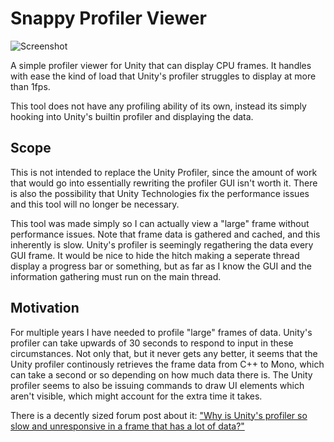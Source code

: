 # Snappy Profiler Viewer
![Screenshot](https://dl.dropboxusercontent.com/u/900723/SnappyProfilerViewerScreenshot.png)

A simple profiler viewer for Unity that can display CPU frames. It handles with ease the kind of load that Unity's profiler struggles to display at more than 1fps.

This tool does not have any profiling ability of its own, instead its simply hooking into Unity's builtin profiler and displaying the data.

Scope
---
This is not intended to replace the Unity Profiler, since the amount of work that would go into essentially rewriting the profiler GUI isn't worth it. There is also the possibility that Unity Technologies fix the performance issues and this tool will no longer be necessary.

This tool was made simply so I can actually view a "large" frame without performance issues. Note that frame data is gathered and cached, and this inherently is slow. Unity's profiler is seemingly regathering the data every GUI frame. It would be nice to hide the hitch making a seperate thread display a progress bar or something, but as far as I know the GUI and the information gathering must run on the main thread.

Motivation
---

For multiple years I have needed to profile "large" frames of data. Unity's profiler can take upwards of 30 seconds to respond to input in these circumstances. Not only that, but it never gets any better, it seems that the Unity profiler continously retrieves the frame data from C++ to Mono, which can take a second or so depending on how much data there is. The Unity profiler seems to also be issuing commands to draw UI elements which aren't visible, which might account for the extra time it takes.

There is a decently sized forum post about it: ["Why is Unity's profiler so slow and unresponsive in a frame that has a lot of data?"](https://forum.unity3d.com/threads/why-is-unitys-profiler-so-slow-and-unresponsive-in-a-frame-that-has-a-lot-of-data.377358/)
